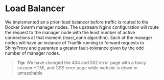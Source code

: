# Load Balancer
We implemented an a priori load balancer before traffic is routed to the Docker Swarm manager nodes. The upstream Nginx configuration will route the request to the manager node with the least number of active connections at that moment (least_conn algorithm). Each of the manager nodes will have an instance of Traefik running to forward requests to ShinyProxy and guarantee a greater fault-tolerance given by the odd number of manager nodes.
> **Tip:** We have changed the 404 and 502 error page with a fancy custom HTML and CSS error page while website is down or unreachable 
